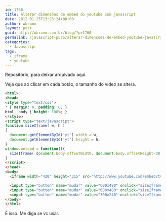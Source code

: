 ```yaml
---
id: 1760
title: Alterar dimensões de embed do youtube com javascript
date: 2012-01-25T13:23:24+00:00
author: wbruno
layout: post
guid: http://wbruno.com.br/blog/?p=1760
permalink: /javascript-puro/alterar-dimensoes-de-embed-youtube-javascript/
categories:
  - Javascript
tags:
  - iframe
  - youtube
---
```

Repositório, para deixar arquivado aqui.

Veja que ao clicar em cada botão, o tamanho do vídeo se altera.

``` html
<html>
<head>
<style type="text/css">
* { margin: 0; padding: 0; }
html, body { height: 100%; }
</style>
<script type="text/javascript">
function sizeIframe( w, h )
{
  document.getElementById('yt').width = w;
  document.getElementById('yt').height = h;
}
window.onload = function(){
  sizeIframe( document.body.offsetWidth, document.body.offsetHeight-30 );
}
</script>
</head>
<body>
  <iframe width="420" height="315" src="http://www.youtube.com/embed/tvaPMNq4Ey0" frameborder="0" allowfullscreen id="yt"></iframe>

  <input type="button" name="mudar" value="600x480" onclick="sizeIframe( 600, 480 )" />
  <input type="button" name="mudar" value="600x480" onclick="sizeIframe( 420, 315 )" />
  <input type="button" name="mudar" value="300x240" onclick="sizeIframe( 300, 240 )" />
</body>
</html>
```

É isso. Me diga se vc usar.
